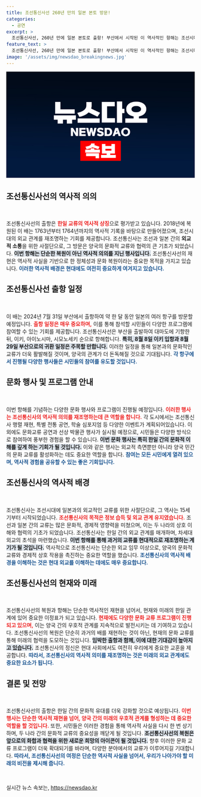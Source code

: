 ```yaml
---
title: 조선통신사선 260년 만의 일본 본토 방문!
categories:
  - 공연
excerpt: >
  조선통신사선, 260년 만에 일본 본토로 출항! 부산에서 시작된 이 역사적인 항해는 조선시대 한일 교류를 재현하며, 각 입항지에서 다양한 문화행사가 펼쳐집니다. 클릭하고 그 순간을 함께하세요!
feature_text: >
  조선통신사선, 260년 만에 일본 본토로 출항! 부산에서 시작된 이 역사적인 항해는 조선시대 한일 교류를 재현하며, 각 입항지에서 다양한 문화행사가 펼쳐집니다. 클릭하고 그 순간을 함께하세요!
image: '/assets/img/newsdao_breakingnews.jpg'
---
```


<p><img src="/assets/img/newsdao_breakingnews.jpg" alt="flaretime 속보" /></p>

<h2 data-ke-size="size26">조선통신사선의 역사적 의의</h2>

<p data-ke-size="size16">&nbsp;</p>

<p>조선통신사선의 출항은 <b><span style="color: #ee2323;">한일 교류의 역사적 상징</span></b>으로 평가받고 있습니다. 2018년에 복원된 이 배는 1763년부터 1764년까지의 역사적 기록을 바탕으로 만들어졌으며, 조선시대의 외교 관계를 재조명하는 기회를 제공합니다. 조선통신사는 조선과 일본 간의 <b>외교적 소통</b>을 위한 사절단으로, 그 방문은 양국의 문화적 교류와 협력의 큰 기초가 되었습니다. <b><span style="background-color: #21538527;">이번 항해는 단순한 복원이 아닌 역사적 의의를 지닌 행사입니다.</span></b> 조선통신사선의 재현은 역사적 사실을 기반으로 한 정체성과 문화 복원이라는 중요한 목적을 가지고 있습니다. <b><span style="color: #1a5490;">이러한 역사적 배경은 현대에도 여전히 중요하게 여겨지고 있습니다.</span></b></p>

<h2 data-ke-size="size26">조선통신사선 출항 일정</h2>

<p data-ke-size="size16">&nbsp;</p>

<p>이 배는 2024년 7월 31일 부산에서 출항하여 약 한 달 동안 일본의 여러 항구를 방문할 예정입니다. <b><span style="color: #ee2323;">출항 일정은 매우 중요하며,</span></b> 이를 통해 참석할 시민들이 다양한 프로그램에 참여할 수 있는 기회를 제공합니다. 조선통신사선은 부산을 출발하여 대마도에 기항한 뒤, 이키, 아이노시마, 시모노세키 순으로 항해합니다. <b><span style="background-color: #21538527;">특히, 8월 8일 이키 입항과 8월 29일 부산으로의 귀환 일정은 주목할 만합니다.</span></b> 이러한 일정을 통해 일본과의 문화적인 교류가 더욱 활발해질 것이며, 양국의 관계가 더 돈독해질 것으로 기대됩니다. <b><span style="color: #1a5490;">각 항구에서 진행될 다양한 행사들은 시민들의 참여를 유도할 것입니다.</span></b></p>

<h2 data-ke-size="size26">문화 행사 및 프로그램 안내</h2>

<p data-ke-size="size16">&nbsp;</p>

<p>이번 항해를 기념하는 다양한 문화 행사와 프로그램이 진행될 예정입니다. <b><span style="color: #ee2323;">이러한 행사는 조선통신사의 역사적 의의를 재조명하는데 큰 역할을 합니다.</span></b> 각 도시에서는 조선통신사 행렬 재현, 특별 전통 공연, 학술 심포지엄 등 다양한 이벤트가 계획되어있습니다. 이외에도 문화교류 공연과 선상 박물관 행사가 실시될 예정으로, 시민들은 다양한 방식으로 참여하여 풍부한 경험을 할 수 있습니다. <b><span style="background-color: #21538527;">이번 문화 행사는 특히 한일 간의 문화적 이해를 깊게 하는 기회가 될 것입니다.</span></b> 이와 같은 행사는 외교적 측면뿐만 아니라 양국 민간의 문화 교류를 활성화하는 데도 중요한 역할을 합니다. <b><span style="color: #1a5490;">참여는 모든 시민에게 열려 있으며, 역사적 경험을 공유할 수 있는 좋은 기회입니다.</span></b></p>

<h2 data-ke-size="size26">조선통신사의 역사적 배경</h2>

<p data-ke-size="size16">&nbsp;</p>

<p>조선통신사는 조선시대에 일본과의 외교적인 교류를 위한 사절단으로, 그 역사는 15세기부터 시작되었습니다. <b><span style="color: #ee2323;">조선통신사의 목적은 정보 습득 및 외교 관계 유지였습니다.</span></b> 조선과 일본 간의 교류는 많은 문화적, 경제적 영향력을 미쳤으며, 이는 두 나라의 상호 이해와 협력의 기초가 되었습니다. 조선통신사는 한일 간의 외교 관계를 매개하며, 차세대 외교의 초석을 마련했습니다. <b><span style="background-color: #21538527;">이번 항해를 통해 과거의 교류를 현대적으로 재조명하는 계기가 될 것입니다.</span></b> 역사적으로 조선통신사는 단순한 외교 임무 이상으로, 양국의 문화적 교류와 경제적 상호 작용을 촉진하는 중요한 역할을 했습니다. <b><span style="color: #1a5490;">조선통신사의 역사적 배경을 이해하는 것은 현대 외교를 이해하는 데에도 매우 중요합니다.</span></b></p>

<h2 data-ke-size="size26">조선통신사선의 현재와 미래</h2>

<p data-ke-size="size16">&nbsp;</p>

<p>조선통신사선의 복원과 항해는 단순한 역사적인 재현을 넘어서, 현재와 미래의 한일 관계에 있어 중요한 이정표가 되고 있습니다. <b><span style="color: #ee2323;">현재에도 다양한 문화 교류 프로그램이 진행되고 있으며,</span></b> 이는 양국 간의 우호적 관계를 지속적으로 발전시키는 데 기여하고 있습니다. 조선통신사선의 복원은 단순히 과거의 배를 재현하는 것이 아닌, 현재의 문화 교류를 통해 미래의 협력을 도모하는 것입니다. <b><span style="background-color: #21538527;">임박한 출항과 함께, 이에 대한 기대감이 높아지고 있습니다.</span></b> 조선통신사의 정신은 현대 사회에서도 여전히 우리에게 중요한 교훈을 제공합니다. <b><span style="color: #1a5490;">따라서, 조선통신사의 역사적 의미를 재조명하는 것은 미래의 외교 관계에도 중요한 요소가 됩니다.</span></b></p>

<h2 data-ke-size="size26">결론 및 전망</h2>

<p data-ke-size="size16">&nbsp;</p>

<p>조선통신사선의 출항은 한일 간의 문화적 유대를 더욱 강화할 것으로 예상됩니다. <b><span style="color: #ee2323;">이번 행사는 단순한 역사적 재현을 넘어, 양국 간의 미래의 우호적 관계를 형성하는 데 중요한 역할을 할 것입니다.</span></b> 또한, 시민들은 이러한 경험을 통해 역사적 사실을 다시 한 번 상기하며, 두 나라 간의 문화적 교류의 중요성을 깨닫게 될 것입니다. <b><span style="background-color: #21538527;">조선통신사선의 복원은 앞으로의 화합과 협력을 위한 새로운 희망의 아이콘이 될 것입니다.</span></b> 향후 이러한 문화 교류 프로그램이 더욱 확대되기를 바라며, 다양한 분야에서의 교류가 이루어지길 기대합니다. <b><span style="color: #1a5490;">따라서, 조선통신사선의 여정은 단순한 역사적 사실을 넘어서, 우리가 나아가야 할 미래의 비전을 제시해 줍니다.</span></b></p>

<p data-ke-size="size16">&nbsp;</p>
실시간 뉴스 속보는, <a href="https://newsdao.kr" rel="dofollow">https://newsdao.kr</a>


